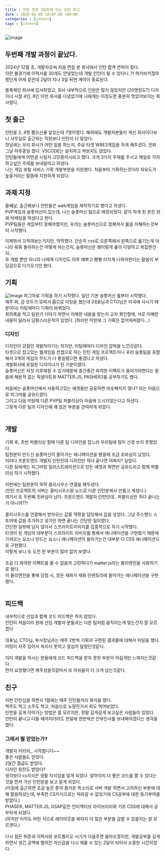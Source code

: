 ```yaml
---
title : 인턴 종료 3일전에 쓰는 인턴 회고
date : 2025-02-05 18:07:00 +09:00
categories : [intern]
tags : [intern] 
---
```

![image](https://github.com/user-attachments/assets/6e973658-7caf-4d35-8f54-45e1ce89094c)
## 두번째 개발 과정이 끝났다.
2024년 12월 초, 개발자로써 처음 면접 본 회사에서 인턴 합격 연락이 왔다. <br/>
이런 불경기에 이력서를 30개도 안넣었는데 개발 인턴이 될 수 있다니..?! 럭키비키잖아 했던게 어제 같은데 2달이 지나 3일 뒤면 계약이 종료된다.<br/>

블록체인 회사에 입사하였고, 회사 내부적으로 인원은 많지 않았지만 (20명정도?) 디자이너 시절 4인, 8인 이런 회사를 다녔었기에 나에게는 이정도면 충분히 멋있어보이는 회사였다. <br/>

## 첫 출근
인턴을 3, 4명 뽑으신줄 알았는데 7명이였다. 해외에도 개발자분들이 계신 회사이다보니 사무실로 출근하는 직원보다 인턴이 더 많았다. <br/>
첫날에는 우리 회사가 어떤 일을 하는지, 주요 타겟 WBE3게임을 하게 해주셨다. 진짜 그날 하루종일 했다. VSCODE는 설치하고 켜보지도 않았다.  <br/>
인턴들에게 어떤걸 시킬지 고민중이시라고 했다. 크게 3가지 주제를 주시고 메일로 각자 하고싶은 주제를 보내달라고 하셨다.  <br/>
나는 게임 포탈 서비스 기획 개발부분을 지원했다. 처음부터 기획하는것이라 자유도가 높을거라는 말씀에 지원하게 되었다.

## 과제 지정
둘째날, 출근해보니 인턴들은 web게임을 제작하기로 했다고 하셨다. <br/>
PVP게임과 슬롯머신이 있는데, 나는 슬롯머신 팀으로 배정되었다. 같이 하게 된 분은 원래 마케팅을 하셨다고 한다. <br/>
PVP팀들은 게임부터 정해야했지만, 우리는 슬롯머신으로 정해져서 룰을 이해하는것부터 시작했다. <br/>

이제와서 끄적여보는거지만, 막막했다. 단순히 css로 오른쪽에서 왼쪽으로 옮기는게 아니라 휙휙 돌아하는건 어떻게 하는건지, 슬롯머신은 왜이렇게 룰이 다양하고 복잡한건지.. <br/>
또 개발 뿐만 아니라 나에게 디자인도 아주 예쁘고 빵빵 터지게 나와야한다는 말씀이 부담감으로 다가오기만 했다. 

## 기획
![Image](https://github.com/user-attachments/assets/4a6f6280-ae72-4e00-b2f9-19a7aadbd4dc)
피그마로 기획을 하기 시작했다. 일단 기본 슬롯머신 룰부터 시작했다. <br/>
매주 화, 금 모두가 모여서 줌으로 미팅을 했는데 (대표님과 CTO님은 미국에 사시기 때문이다) 미팅때마다 기획이 바뀌었다. <br/>
회의록을 적고 팀원가 이야기 하면서 이해한 내용을 맞는지 교차 확인할때, 서로 이해한 내용이 달라서 당황스러운적이 있었다. (하지만 막판에 그 기획은 없어져버렸다...)<br/>

### 디자인
디자인이 강점인 개발자이기는 하지만, 미팅때마다 디자인 압박을 느낀것같다. <br/>
타겟으로 잡고있는 웹게임을 컨셉으로 하는 인턴 게임 프로젝트이니 우리 슬롯팀을 포함해서 3개의 게임의 무드가 다 통일됐으면 좋겠다고 하셨다.<br/>
개발회사에 유일한 디자이너가 된 기분이였다. <br/>
슬롯머신은 자칫 지루해질 수 있기때문에 중간중간 화려한 이펙트가 들어가야한다는 말씀에 해본적 없는 픽셀아트와 MATTER.JS, PASHER3를 공부하기도 했다.<br/>
 <br/>
처음에는 슬롯머신에서 사용하고있는 에셋들만 공유하면 비슷해지지 않나? 라는 마음으로 피그마를 공유드렸다. <br/>
그리고 다음 미팅때 다른 PVP팀 퍼블리싱이 마음에 드시지않는다고 하셨다.  <br/>
그렇게 다른 팀의 디자인에 꽤 많은 부분을 관여하게 되었다. <br/>
 <br/>
## 개발
기획 후, 초반 퍼블리싱 할때 다른 팀 디자인을 잡느라 우리팀에 많이 신경 쓰지 못했었다.  <br/>
팀원분이 만드신 슬롯머신이 돌아가는 애니메이션을 봤을때 조금 조바심이 났었다.  <br/>
이러다 프론트엔드 개발자 인턴인데 디자인만 하다 끝나면 어쩌지? 싶었다. <br/>
다른 팀에게는 피그마랑 일러스트레이션으로 만든 에셋과 화면만 공유드리고 함께 퍼블리싱 하기 시작했다. <br/>
 <br/>
이번에는 팀원분이 뚝딱 콜리시우스 연결을 해두셨다.  <br/> (인턴 프로젝트의 서버는 콜리시우스랑 노드로 다른 인턴분께서 만들고 계셨다.) <br/>
여기서 또 두번째 조바심이 났다. 프론드엔드 개발자 인턴인데.. 퍼블리싱만 하다 끝나는거 아니야??! <br/>
 <br/>
콜리시우스를 연결해서 받아오는 값중 잭팟을 담당해서 값을 넣었다. 그냥 주스탠드 스토어에 값을 추가하고 넣기만 하면 끝나는 간단한 일이였다.  <br/>
간단한 일밖에 남지 않아서 스프라이트이미지를 집중적으로 하기 시작했다. <br/>
타겟이 된 게임의 대부분이 스프라이트 이미지를 통해서 애니메이션을 구현했기 때문에 가져오는 요소나 만드는 요소나 애니메이션이 들어가는건 대부분 다 CSS 애니메이션으로 구현했다. <br/>
이렇게 보니 또 도전 한 부분이 많이 없어 보였다.  <br/>
 <br/>
조금 더 화려한 이펙트를 줄 수 없을까 고민하다가 matter.js라는 물리엔진을 사용하기로 했다.  <br/>
이 물리엔진을 통해 당첨 시, 얻은 재화가 재화 인벤토리에 들어가는 애니메이션을 구현했다.  <br/>
 <br/>
 
## 피드백
내부적으로 선임과 함께 코드 피드백은 하지 않았다. <br/>
인턴이 처음이라 원래 선임 개발자 분들과는 다른 팀처럼 움직이는게 맞는건지 잘 모르겠다 <br/>
 <br/>
대표님, CTO님, 부사장님과는 매주 2번씩 기획과 구현된 결과물에 대해서 미팅을 했다.  <br/>
미팅이 자주 있어서 쳐지지 못하고 열심히 달렸던것같다.  <br/>
  <br/>
이미 개발을 하시는 분들에게 코드 피드백을 받지 못한 부분이 아쉽게만 느껴지는것같다. <br/> 
먼저 요청했다면 해주셨을것같아서 또 아쉬움이 더 크게 남는것같다. 

## 친구
이번 인턴십을 하면서 1월에는 매주 인턴들끼리 회식을 했다. <br/>
맥주도 먹고 소주도 먹고, 처음으로 노량진가서 회도 먹어보았다. <br/>
인연을 길게 이어가는 방법은 잘 모르지만, 정말 길게길게 보고싶은 사람들이 있었다.  <br/>
인턴이 끝나고 다들 헤어지더라도 한달에 한번씩은 안부인사를 보내봐야겠다는 생각을 했다.


### 그래서 뭘 얻었는가?
개발자 커리어,, 시작합니다~~ <br/>
좋은 사람들도 얻었다.  <br/>
2달간 월급도 받았다.  <br/>
디자인 칭찬도 받았다?  <br/>
생각보다 cs지식은 생활 지식임을 알게 되었다. 알아야지 더 좋은 코드를 짤 수 있다는것을 먼저 가신 인턴분을 보고 알게 되었다. <br/>
(아침에 출근하면 조금 높은 톤의 즐거운 목소리로 서버 개발 하면서 고려하신 부분에 대해 말씀하셨는데, 부족한 CS지식으로는 따라갈 수 없었기에 CS공부에 대한 동기부여를 받았다.) <br/>
PHASER, MATTER.JS, GSAP같은 인터렉티브 라이브러리와 기초 CSS에 대해서 공부하게 되었다.  <br/>
(하지만 아직도 어떤 식으로 레이아웃을 짜야지 더 많은 부분을 감쌀 수 있을지는 잘 모르겟다.) <br/>
 <br/>
다시 힘든 취준과 이력서와 포트폴리오 시기가 다음주면 돌아오겠지만, 개발공부를 길게 하면서 생긴 공백에 떨어진 자신감을 다시 채울 수 있는 2달이 되어서 소중한 시간이였다.
